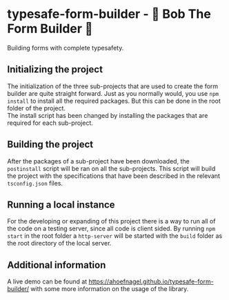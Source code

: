 # typesafe-form-builder - 🔧 Bob The Form Builder 🔨
Building forms with complete typesafety. 

## Initializing the project
The initialization of the three sub-projects that are used to create the form builder are quite straight forward. Just as you normally would, you use `npm install` to install all the required packages. But this can be done in the root folder of the project.  
The install script has been changed by installing the packages that are required for each sub-project. 

## Building the project
After the packages of a sub-project have been downloaded, the `postinstall` script will be ran on all the sub-projects. This script will build the project with the specifications that have been described in the relevant `tsconfig.json` files. 

## Running a local instance
For the developing or expanding of this project there is a way to run all of the code on a testing server, since all code is client sided. By running `npm start` in the root folder a `http-server` will be started with the `build` folder as the root directory of the local server. 

## Additional information 
A live demo can be found at https://ahoefnagel.github.io/typesafe-form-builder/ with some more information on the usage of the library. 